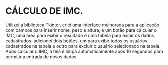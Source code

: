 # CÁLCULO DE IMC.

Utilizei a biblioteca Tkinter, criei uma interface melhorada para a aplicação com campos para inserir nome, peso e altura, e um botão para calcular o IMC,
uma área para exibir o resultado e uma tabela para exibir os dados cadastrados.
adicionei dois botões, um para exibir todos os usuários cadastrados na tabela e outro para excluir o usuário selecionado na tabela.
Após calcular o IMC, a tela é limpa automaticamente após 10 segundos para permitir a entrada de novos dados.



